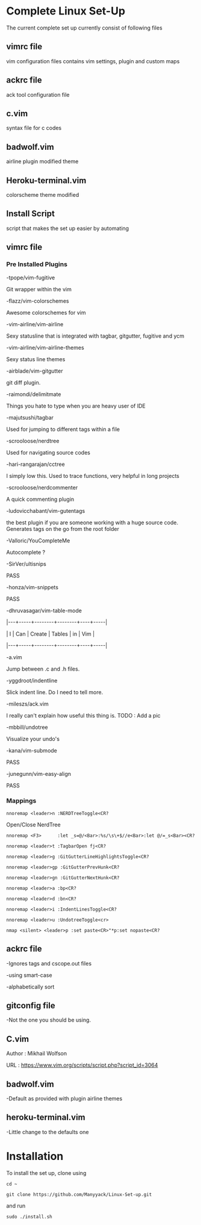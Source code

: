 # Complete Linux Set-Up
The current complete set up currently consist of following files

## vimrc file
vim configuration files contains vim settings, plugin and custom maps

## ackrc file
ack tool configuration file

## c.vim
syntax file for c codes

## badwolf.vim
airline plugin modified theme

## Heroku-terminal.vim
colorscheme theme modified

## Install Script
script that makes the set up easier by automating

## vimrc file

### Pre Installed Plugins
-tpope/vim-fugitive

Git wrapper within the vim

-flazz/vim-colorschemes

Awesome colorschemes for vim

-vim-airline/vim-airline

Sexy statusline that is integrated with tagbar, gitgutter, fugitive and ycm

-vim-airline/vim-airline-themes

Sexy status line themes

-airblade/vim-gitgutter

git diff plugin.

-raimondi/delimitmate

Things you hate to type when you are heavy user of IDE

-majutsushi/tagbar

Used for jumping to different tags within a file

-scrooloose/nerdtree

Used for navigating source codes

-hari-rangarajan/cctree

I simply low this. Used to trace functions, very helpful in long projects

-scrooloose/nerdcommenter

A quick commenting plugin

-ludovicchabant/vim-gutentags

the best plugin if you are someone working with a huge source code. Generates tags on the go from the root folder

-Valloric/YouCompleteMe

Autocomplete ?

-SirVer/ultisnips

PASS

-honza/vim-snippets

PASS

-dhruvasagar/vim-table-mode

|---+-----+--------+--------+----+-----|

| I | Can | Create | Tables | in | Vim |

|---+-----+--------+--------+----+-----|

-a.vim

Jump between .c and .h files.

-yggdroot/indentline

Slick indent line. Do I need to tell more.

-mileszs/ack.vim

I really can't explain how useful this thing is.
TODO : Add a pic

-mbbill/undotree

Visualize your undo's

-kana/vim-submode

PASS

-junegunn/vim-easy-align

PASS

### Mappings

`nnoremap <leader>n :NERDTreeToggle<CR?`

Open/Close NerdTree

`nnoremap <F3>      :let _s=@/<Bar>:%s/\s\+$//e<Bar>:let @/=_s<Bar><CR?`

`nnoremap <leader>t :TagbarOpen fj<CR?`

`nnoremap <leader>g :GitGutterLineHighlightsToggle<CR?`

`nnoremap <leader>gp :GitGutterPrevHunk<CR?`

`nnoremap <leader>gn :GitGutterNextHunk<CR?`

`nnoremap <leader>a :bp<CR?`

`nnoremap <leader>d :bn<CR?`

`nnoremap <leader>i :IndentLinesToggle<CR?`

`nnoremap <leader>u :UndotreeToggle<cr>`

`nmap <silent> <leader>p :set paste<CR>"*p:set nopaste<CR?`

## ackrc file

-Ignores tags and cscope.out files

-using smart-case

-alphabetically sort

## gitconfig file

-Not the one you should be using.

## C.vim
Author  : Mikhail Wolfson

URL     : https://www.vim.org/scripts/script.php?script_id=3064

## badwolf.vim
-Default as provided with plugin airline themes

## heroku-terminal.vim
-Little change to the defaults one

# Installation
To install the set up, clone using

`cd ~`

`git clone https://github.com/Manyyack/Linux-Set-up.git`

and run

`sudo ./install.sh`
